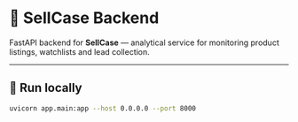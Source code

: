 # 🧠 SellCase Backend

FastAPI backend for **SellCase** — analytical service for monitoring product listings, watchlists and lead collection.

---

## 🚀 Run locally

```bash
uvicorn app.main:app --host 0.0.0.0 --port 8000
